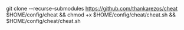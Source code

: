git clone --recurse-submodules https://github.com/thankarezos/cheat $HOME/config/cheat && chmod +x $HOME/config/cheat/cheat.sh && $HOME/config/cheat/cheat.sh
